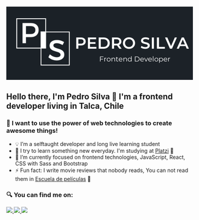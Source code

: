 ![header](https://raw.githubusercontent.com/pedroalesp/pedroalesp/main/readmegithub.png)

## Hello there, I'm Pedro Silva 👋 I'm a frontend developer living in Talca, Chile


### 🚀 I want to use the power of web technologies to create awesome things!

- 💡 I’m a selftaught developer and long live learning student
- 🤔 I try to learn something new everyday. I'm studying at [Platzi](https://platzi.com/) 💚
- 🔭 I’m currently focused on frontend technologies, JavaScript, React, CSS with Sass and Bootstrap
- ⚡ Fun fact: I write movie reviews that nobody reads, You can not read them in [Escuela de películas](https://escueladepeliculas.com/) 🎥

### 🔍 You can find me on:
<a href="https://platzi.com/p/pedro-alejandro-silva-perez/">
    <img width="72" src="https://upload.wikimedia.org/wikipedia/commons/3/32/Platzi.jpg" />
</a>
<a href="https://twitter.com/pedroale_sp">
    <img src="https://img.shields.io/badge/Twitter-1DA1F2?style=for-the-badge&logo=twitter&logoColor=white" />
</a>
<a href="https://www.linkedin.com/in/pedro-alejandro-silva-bab42b18a/">
    <img src="https://img.shields.io/badge/LinkedIn-0077B5?style=for-the-badge&logo=linkedin&logoColor=white" />
</a>
